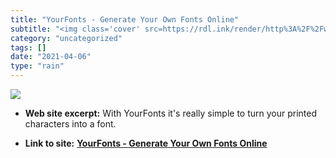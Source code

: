 ```yaml
---
title: "YourFonts - Generate Your Own Fonts Online"
subtitle: "<img class='cover' src=https://rdl.ink/render/http%3A%2F%2Fwww.yourfonts.com%2Fscan.html>"
category: "uncategorized"
tags: []
date: "2021-04-06"
type: "rain"
---
```

<img class="cover" src=https://rdl.ink/render/http%3A%2F%2Fwww.yourfonts.com%2Fscan.html>



* **Web site excerpt:** With YourFonts it's really simple to turn your printed characters into a font.

* **Link to site:** **[YourFonts - Generate Your Own Fonts Online](http://www.yourfonts.com/scan.html)**